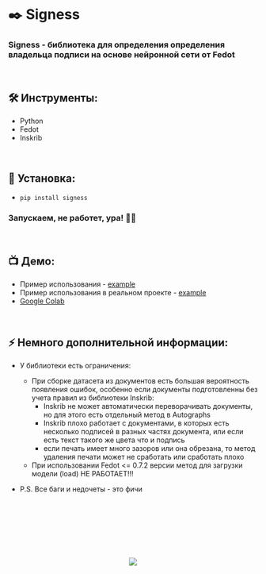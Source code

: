 <h1> 
    ✒️ Signess
</h1>

<h3>
    Signess - библиотека для определения определения владельца подписи на основе нейронной сети от Fedot
</h3>


</br>



<h2>
    🛠️ Инструменты:
</h2>

- Python
- Fedot
- Inskrib



</br>



<h2>
  🚀 Установка:
</h2>
    
- `pip install signess`

<h3>
    Запускаем, не работет, ура! 🗿🚬
</h3>



</br>



<h2>
 📺 Демо:
</h2>

- Пример использования - <a href="https://github.com/ElishaFlacon/signess/tree/main/example">example</a>
- Пример использования в реальном проекте - <a href="https://github.com/ElishaFlacon/signess-app">example</a>
- <a href="https://colab.research.google.com/drive/1y3O0GpI3eiRyukHsi1wMb7GeCacmVfMA">Google Colab</a>


</br>



<h2>
⚡ Немного дополнительной информации:
</h2>

- У библиотеки есть ограничения: 
  - При сборке датасета из документов есть большая вероятность появления ошибок, особенно если документы подготовленны без учета правил из библиотеки Inskrib:
    - Inskrib не может автоматически переворачивать документы, но для этого есть отдельный метод в Autographs
    - Inskrib плохо работает с документами, в которых есть несколько подписей в разных частях документа, или если есть текст такого же цвета что и подпись
    - если печать имеет много зазоров или она обрезана, то метод удаления печати может не сработать или сработать плохо
  - При использовании Fedot <= 0.7.2 версии метод для загрузки модели (load) НЕ РАБОТАЕТ!!!

- P.S. Все баги и недочеты - это фичи




<br/>
<br/>
<br/>
<br/>
<br/>
<br/>



<p align="center">
  <img src="https://capsule-render.vercel.app/api?type=waving&color=d179b8&height=64&section=footer"/>
</p>
